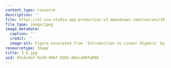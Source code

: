 ```yaml
---
content_type: resource
description: ''
file: https://ol-ocw-studio-app-production.s3.amazonaws.com/courses/18-06sc-linear-algebra-fall-2011/94cdc4af9e1094bf8301b6eca90fa986_3_6.jpg
file_type: image/jpeg
image_metadata:
  caption: ''
  credit: ''
  image-alt: Figure excerpted from 'Introduction to Linear Algebra' by G.S. Strang
resourcetype: Image
title: 3_6.jpg
uid: 94cdc4af-9e10-94bf-8301-b6eca90fa986
---
```

